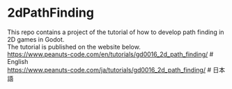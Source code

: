 # 2dPathFinding
This repo contains a project of the tutorial of how to develop path finding in 2D games in Godot.<br>
The tutorial is published on the website below.<br>
https://www.peanuts-code.com/en/tutorials/gd0016_2d_path_finding/ # English<br>
https://www.peanuts-code.com/ja/tutorials/gd0016_2d_path_finding/ # 日本語<br>
